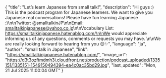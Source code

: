 {
    "title": "Let’s learn Japanese from small talk!",
    "description": "Hi guys :) This is the podcast program for Japanese learners. We want to give you Japanese real conversations! Please have fun learning Japanese :)\n\nTwitter: @smalltalkinJP\n\nEmail: smalltalkinjapanese@yahoo.co.jp\n\nVocabulary List: https://smalltalkinjapanese.hatenablog.com/\n\nWe would appreciate informing us of any questions, comments or requests you may have. \n\nWe are really looking forward to hearing from you 😊✨",
    "language": "ja",
    "author": "small talk in Japanese",
    "link": "https://smalltalkinjapanese.hatenablog.com/",
    "image_url": "https://d3t3ozftmdmh3i.cloudfront.net/production/podcast_uploaded/1335151/1335151-1549150494394-ea4c0ac35bd29.jpg",
    "last_updated": "Mon, 21 Jul 2025 11:00:04 GMT"
}